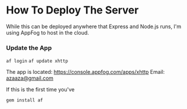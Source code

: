 # How To Deploy The Server

While this can be deployed anywhere that Express and Node.js runs, I'm using AppFog to host in the cloud.

### Update the App

`af login`
`af update xhttp`

The app is located: https://console.appfog.com/apps/xhttp
Email: azaaza@gmail.com

If this is the first time you've

`gem install af`